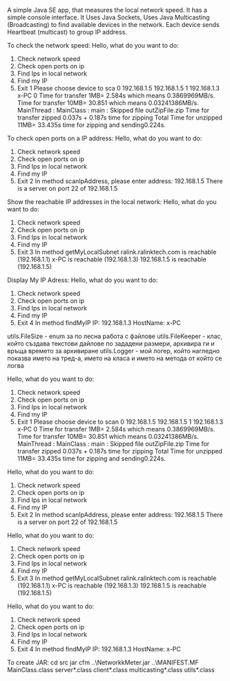 A simple Java SE app, that measures the local network speed.
It has a simple console interface.
It Uses Java Sockets,
Uses Java Multicasting (Broadcasting) to find available devices in the network.
Each device sends Heartbeat (multicast) to group IP address.

To check the network speed:
  Hello, what do you want to do:
  1) Check network speed
  2) Check open ports on ip
  3) Find Ips in local network
  4) Find my IP
  9) Exit
    1
  Please choose device to sca
  0   192.168.1.5 192.168.1.5
  1   192.168.1.3 x-PC
    0
Time for transfer 1MB= 2.584s which means 0.3869969MB/s.
Time for transfer 10MB= 30.851 which means 0.03241386MB/s.
MainThread : MainClass : main : Skipped file outZipFile.zip
Time for transfer zipped 0.037s +  0.187s time for zipping
Total Time for unzipped 11MB= 33.435s time for zipping and sending0.224s.

To check open ports on a IP address:
  Hello, what do you want to do:
  1) Check network speed
  2) Check open ports on ip
  3) Find Ips in local network
  4) Find my IP
  9) Exit
    2
  In method scanIpAddress, please enter address:
    192.168.1.5
  There is a server on port 22 of 192.168.1.5

Show the reachable IP addresses in the local network:
  Hello, what do you want to do:
  1) Check network speed
  2) Check open ports on ip
  3) Find Ips in local network
  4) Find my IP
  9) Exit
    3
  In method getMyLocalSubnet
  ralink.ralinktech.com is reachable (192.168.1.1)
  x-PC is reachable (192.168.1.3)
  192.168.1.5 is reachable (192.168.1.5)

Display My IP Adress:
  Hello, what do you want to do:
  1) Check network speed
  2) Check open ports on ip
  3) Find Ips in local network
  4) Find my IP
  9) Exit
    4
  In method findMyIP
  IP: 192.168.1.3
  HostName: x-PC

utils.FileSize - enum за по лесна работа с файлове
utils.FileKeeper - клас, който създава текстови дайлове по зададени размери, архивира ги и връща времето за архивиране
utils.Logger - мой логер, който нагледно показва името на тред-а, името на класа и името на метода от който се логва


Hello, what do you want to do:
1) Check network speed
2) Check open ports on ip
3) Find Ips in local network
4) Find my IP
9) Exit
1
Please choose device to scan
0   192.168.1.5 192.168.1.5
1   192.168.1.3 x-PC
0
Time for transfer 1MB= 2.584s which means 0.3869969MB/s.
Time for transfer 10MB= 30.851 which means 0.03241386MB/s.
MainThread : MainClass : main : Skipped file outZipFile.zip
Time for transfer zipped 0.037s +  0.187s time for zipping
Total Time for unzipped 11MB= 33.435s time for zipping and sending0.224s.


Hello, what do you want to do:
1) Check network speed
2) Check open ports on ip
3) Find Ips in local network
4) Find my IP
9) Exit
2
In method scanIpAddress, please enter address:
192.168.1.5
There is a server on port 22 of 192.168.1.5


Hello, what do you want to do:
1) Check network speed
2) Check open ports on ip
3) Find Ips in local network
4) Find my IP
9) Exit
3
In method getMyLocalSubnet
ralink.ralinktech.com is reachable (192.168.1.1)
x-PC is reachable (192.168.1.3)
192.168.1.5 is reachable (192.168.1.5)


Hello, what do you want to do:
1) Check network speed
2) Check open ports on ip
3) Find Ips in local network
4) Find my IP
9) Exit
4
In method findMyIP
IP: 192.168.1.3
HostName: x-PC


To create JAR:
cd src
jar cfm ..\NetworkkMeter.jar ..\MANIFEST.MF MainClass.class server\*.class client\*.class multicasting\*.class utils\*.class
